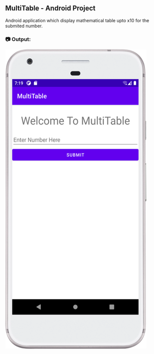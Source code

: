 ## MultiTable - Android Project

Android application which display mathematical table upto x10 for the submited number.  

### :camera: Output:
<img alt="003_MultiTable" src="MultiTable_App_Screenshot.png" width="450" height="950" />
